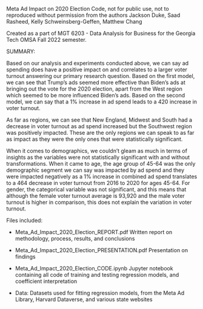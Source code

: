 Meta Ad Impact on 2020 Election Code, not for public use, not to reproduced without permission from the authors
Jackson Duke, Saad Rasheed, Kelly Schweinsberg-Geffen, Matthew Chang

Created as a part of MGT 6203 - Data Analysis for Business for the Georgia Tech OMSA Fall 2022 semester.

SUMMARY:

Based on our analysis and experiments conducted above, we can say ad spending does have a positive impact on and correlates to a larger voter turnout answering our primary research question. Based on the first model, we can see that Trump’s ads seemed more effective than Biden’s ads at bringing out the vote for the 2020 election, apart from the West region which seemed to be more influenced Biden’s ads. Based on the second model, we can say that a 1% increase in ad spend leads to a 420 increase in voter turnout. 

As far as regions, we can see that New England, Midwest and South had a decrease in voter turnout as ad spend increased but the Southwest region was positively impacted. These are the only regions we can speak to as far as impact as they were the only ones that were statistically significant. 

When it comes to demographics, we couldn’t gleam as much in terms of insights as the variables were not statistically significant with and without transformations. When it came to age, the age group of 45-64 was the only demographic segment we can say was impacted by ad spend and they were impacted negatively as a 1% increase in combined ad spend translates to a 464 decrease in voter turnout from 2016 to 2020 for ages 45-64. For gender, the categorical variable was not significant, and this means that although the female voter turnout average is 93,920 and the male voter turnout is higher in comparison, this does not explain the variation in voter turnout.


Files included:
- Meta_Ad_Impact_2020_Election_REPORT.pdf
    Written report on methodology, process, results, and conclusions
    
- Meta_Ad_Impact_2020_Election_PRESENTATION.pdf
    Presentation on findings

- Meta_Ad_Impact_2020_Election_CODE.ipynb
    Jupyter notebook containing all code of training and testing regression models, and coefficient interpretation
    
- Data:
    Datasets used for fitting regression models, from the Meta Ad Library, Harvard Dataverse, and various state websites